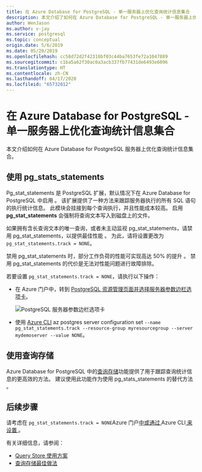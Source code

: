 ```yaml
---
title: 在 Azure Database for PostgreSQL - 单一服务器上优化查询统计信息集合
description: 本文介绍了如何在 Azure Database for PostgreSQL - 单一服务器上优化查询统计信息集合。
author: WenJason
ms.author: v-jay
ms.service: postgresql
ms.topic: conceptual
origin.date: 5/6/2019
ms.date: 05/20/2019
ms.openlocfilehash: cc58d72d2f42316bf03c44ba7653fe72a1047889
ms.sourcegitcommit: c1ba5a62f30ac0a3acb337fb77431de6493e6096
ms.translationtype: HT
ms.contentlocale: zh-CN
ms.lasthandoff: 04/17/2020
ms.locfileid: "65732012"
---
```

# <a name="optimize-query-statistics-collection-on-an-azure-database-for-postgresql---single-server"></a>在 Azure Database for PostgreSQL - 单一服务器上优化查询统计信息集合
本文介绍如何在 Azure Database for PostgreSQL 服务器上优化查询统计信息集合。

## <a name="use-pg_stats_statements"></a>使用 pg_stats_statements
Pg_stat_statements 是 PostgreSQL 扩展，默认情况下在 Azure Database for PostgreSQL 中启用  。 该扩展提供了一种方法来跟踪服务器执行的所有 SQL 语句的执行统计信息。 此模块会挂接到每个查询执行，并且性能成本较高。 启用 **pg_stat_statements** 会强制将查询文本写入到磁盘上的文件。

如果拥有含长查询文本的唯一查询，或者未主动监视 pg_stat_statements，请禁用 pg_stat_statements，以提供最佳性能   。 为此，请将设置更改为 `pg_stat_statements.track = NONE`。

禁用 pg_stat_statements 时，部分工作负荷的性能可实现高达 50% 的提升  。 禁用 pg_stat_statements 的代价是无法对性能问题进行故障排除。

若要设置 `pg_stat_statements.track = NONE`，请执行以下操作：

- 在 Azure 门户中，转到 [PostgreSQL 资源管理页面并选择服务器参数边栏选项卡](howto-configure-server-parameters-using-portal.md)。

  ![PostgreSQL 服务器参数边栏选项卡](./media/howto-optimize-query-stats-collection/pg_stats_statements_portal.png)

- 使用 [Azure CLI](howto-configure-server-parameters-using-cli.md) az postgres server configuration set `--name pg_stat_statements.track --resource-group myresourcegroup --server mydemoserver --value NONE`。

## <a name="use-the-query-store"></a>使用查询存储 
Azure Database for PostgreSQL 中的[查询存储](concepts-query-store.md)功能提供了用于跟踪查询统计信息的更高效的方法。 建议使用此功能作为使用 pg_stats_statements 的替代方法  。 

## <a name="next-steps"></a>后续步骤
请考虑在 `pg_stat_statements.track = NONE`Azure 门户[中或通过 ](howto-configure-server-parameters-using-portal.md)Azure CLI[ 来设置 ](howto-configure-server-parameters-using-cli.md)。

有关详细信息，请参阅： 
- [Query Store 使用方案](concepts-query-store-scenarios.md) 
- [查询存储最佳做法](concepts-query-store-best-practices.md) 
